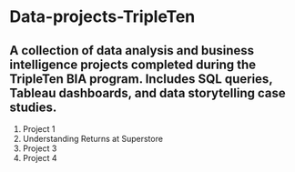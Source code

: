 # Data-projects-TripleTen
A collection of data analysis and business intelligence projects completed during the TripleTen BIA program. Includes SQL queries, Tableau dashboards, and data storytelling case studies.
-
1. Project 1
2. Understanding Returns at Superstore
4. Project 3
5. Project 4

